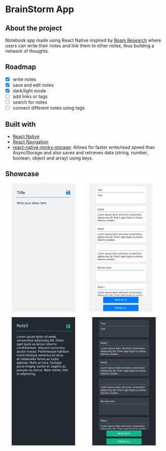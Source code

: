 # BrainStorm App

## About the project
Notebook app made using React Native inspired by [Roam Research](https://roamresearch.com/) where users can write their notes and link them to other notes, thus building a network of thoughts.

## Roadmap
- [x] write notes
- [x] save and edit notes
- [x] dark/light mode
- [ ] add links or tags
- [ ] search for notes
- [ ] connect different notes using tags

## Built with
- [React Native](https://reactnative.dev/)
- [React Navigation](https://reactnavigation.org)
- [react-native-mmkv-storage](https://github.com/ammarahm-ed/react-native-mmkv-storage): Allows for faster write/read speed than AsyncStorage and also saves and retrieves data (string, number, boolean, object and array) using keys.

## Showcase

<img src="previews/add_note_light.jpg" alt="Add note dark mode" width="200" hspace="20" /> <img src="previews/home_light.jpg" alt="" width="200" hspace="20" />

<img src="previews/add_note_dark.jpg" alt="Add note light mode" width="200" hspace="20" /> <img src="previews/home_dark.jpg" alt="" width="200" hspace="30" />
